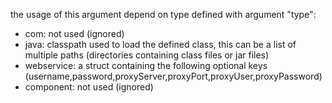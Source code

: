 
the usage of this argument depend on type defined with argument "type":
- com: not used (ignored)
- java: classpath used to load the defined class, this can be a list of multiple paths (directories containing class files or jar files)
- webservice: a struct containing the following optional keys (username,password,proxyServer,proxyPort,proxyUser,proxyPassword)
- component: not used (ignored)
